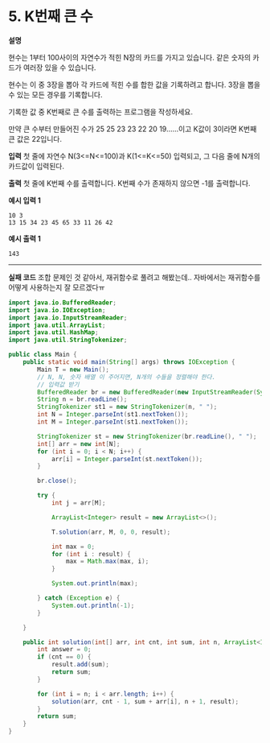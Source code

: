 # 5. K번째 큰 수

**설명**

현수는 1부터 100사이의 자연수가 적힌 N장의 카드를 가지고 있습니다. 같은 숫자의 카드가 여러장 있을 수 있습니다.

현수는 이 중 3장을 뽑아 각 카드에 적힌 수를 합한 값을 기록하려고 합니다. 3장을 뽑을 수 있는 모든 경우를 기록합니다.

기록한 값 중 K번째로 큰 수를 출력하는 프로그램을 작성하세요.

만약 큰 수부터 만들어진 수가 25 25 23 23 22 20 19......이고 K값이 3이라면 K번째 큰 값은 22입니다.

**입력**
첫 줄에 자연수 N(3<=N<=100)과 K(1<=K<=50) 입력되고, 그 다음 줄에 N개의 카드값이 입력된다.

**출력**
첫 줄에 K번째 수를 출력합니다. K번째 수가 존재하지 않으면 -1를 출력합니다.

**예시 입력 1**

```
10 3
13 15 34 23 45 65 33 11 26 42
```

**예시 출력 1**

```
143
```

---

**실패 코드**
조합 문제인 것 같아서, 재귀함수로 풀려고 해봤는데..
자바에서는 재귀함수를 어떻게 사용하는지 잘 모르겠다ㅠ

```java
import java.io.BufferedReader;
import java.io.IOException;
import java.io.InputStreamReader;
import java.util.ArrayList;
import java.util.HashMap;
import java.util.StringTokenizer;

public class Main {
    public static void main(String[] args) throws IOException {
        Main T = new Main();
        // N, N, 숫자 배열 이 주어지면, N개의 수들을 정렬해야 한다.
        // 입력값 받기
        BufferedReader br = new BufferedReader(new InputStreamReader(System.in));
        String n = br.readLine();
        StringTokenizer st1 = new StringTokenizer(n, " ");
        int N = Integer.parseInt(st1.nextToken());
        int M = Integer.parseInt(st1.nextToken());

        StringTokenizer st = new StringTokenizer(br.readLine(), " ");
        int[] arr = new int[N];
        for (int i = 0; i < N; i++) {
            arr[i] = Integer.parseInt(st.nextToken());
        }

        br.close();

        try {
            int j = arr[M];

            ArrayList<Integer> result = new ArrayList<>();

            T.solution(arr, M, 0, 0, result);

            int max = 0;
            for (int i : result) {
                max = Math.max(max, i);
            }

            System.out.println(max);

        } catch (Exception e) {
            System.out.println(-1);
        }

    }

    public int solution(int[] arr, int cnt, int sum, int n, ArrayList<Integer> result) {
        int answer = 0;
        if (cnt == 0) {
            result.add(sum);
            return sum;
        }

        for (int i = n; i < arr.length; i++) {
            solution(arr, cnt - 1, sum + arr[i], n + 1, result);
        }
        return sum;
    }
}

```
